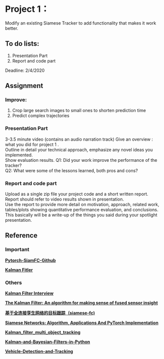 # Project 1： 
Modify an existing Siamese Tracker to add functionality that makes it work better.  

## To do lists:
1.    Presentation Part
2.    Report and code part

Deadline: 2/4/2020

## Assignment
### Improve:
1.    Crop large search images to small ones to shorten prediction time
2.    Predict complex trajectories

### Presentation Part
3-3.5 minute video  (contains an audio narration track) 
Give an overview : what you did for project 1 .  
Outline in detail your technical approach,  emphasize any novel ideas you implemented.  
Show evaluation results.
Q1: Did your work improve the performance of the tracker?  
Q2: What were some of the lessons learned, both pros and cons?  

### Report and code part
Upload as a single zip file your project code and a short written report.  
Report should refer to video results shown in presentation.  
Use the report to provide more detail on motivation, approach, related work, tables/plots showing quantitative performance evaluation, and conclusions.  
This basically will be a write-up of the things you said during your spotlight presentation.  


## Reference

### Important
[__Pytorch-SiamFC-Github__](https://github.com/rafellerc/Pytorch-SiamFC)  

[__Kalman Fitler__](https://github.com/zkzk5214/CV_Proj/blob/master/Proj1/zhou2019.pdf)

### Others
[__Kalman Filter Interview__](https://towardsdatascience.com/kalman-filter-interview-bdc39f3e6cf3)  

[__The Kalman Filter: An algorithm for making sense of fused sensor insight__](https://towardsdatascience.com/kalman-filter-an-algorithm-for-making-sense-from-the-insights-of-various-sensors-fused-together-ddf67597f35e)

[__基于全连接孪生网络的目标跟踪（siamese-fc)__](https://blog.csdn.net/autocyz/article/details/53216786)  

[__Siamese Networks: Algorithm, Applications And PyTorch Implementation__](https://becominghuman.ai/siamese-networks-algorithm-applications-and-pytorch-implementation-4ffa3304c18)

[__Kalman_filter_multi_object_tracking__](https://github.com/srianant/kalman_filter_multi_object_tracking)  

[__Kalman-and-Bayesian-Filters-in-Python__](https://github.com/rlabbe/Kalman-and-Bayesian-Filters-in-Python)  

[__Vehicle-Detection-and-Tracking__](https://github.com/kcg2015/Vehicle-Detection-and-Tracking)  

